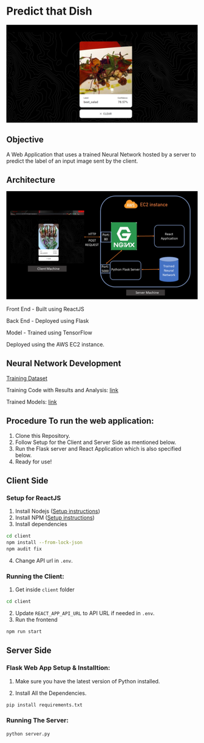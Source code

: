 # Predict that Dish

![](home_page.png)

## Objective

A Web Application that uses a trained Neural Network hosted by a server to predict the label of an input image sent by the client.

## Architecture

![](Architecture.png)

Front End - Built using ReactJS

Back End - Deployed using Flask

Model - Trained using TensorFlow

Deployed using the AWS EC2 instance.

## Neural Network Development

[Training Dataset](https://www.kaggle.com/datasets/kmader/food41)

Training Code with Results and Analysis: [link](https://github.com/KingJulius/Predict-that-Dish/blob/main/training/efficientnetb0-train.ipynb)

Trained Models: [link](https://github.com/KingJulius/Predict-that-Dish/tree/main/server/artifacts/efficientnetb0)


## Procedure To run the web application:

1. Clone this Repository.
2. Follow Setup for the Client and Server Side as mentioned below.
3. Run the Flask server and React Application which is also specified below.
4. Ready for use!


## Client Side

### Setup for ReactJS

1. Install Nodejs ([Setup instructions](https://nodejs.org/en/download/package-manager/))
2. Install NPM ([Setup instructions](https://www.npmjs.com/get-npm))
3. Install dependencies

```bash
cd client
npm install --from-lock-json
npm audit fix
```

4. Change API url in `.env`.

### Running the Client:

1. Get inside `client` folder

```bash
cd client
```

2. Update `REACT_APP_API_URL` to API URL if needed in `.env`.
3. Run the frontend

```bash
npm run start
```


## Server Side

### Flask Web App Setup & Installtion:

1. Make sure you have the latest version of Python installed.

2. Install All the Dependencies.
```bash
pip install requirements.txt
```

### Running The Server:

```bash
python server.py
```
